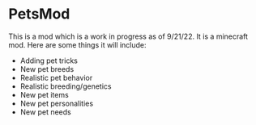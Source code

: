 # PetsMod
This is a mod which is a work in progress as of 9/21/22. It is a minecraft mod. Here are some things it will include:
- Adding pet tricks
- New pet breeds
- Realistic pet behavior
- Realistic breeding/genetics
- New pet items
- New pet personalities
- New pet needs
